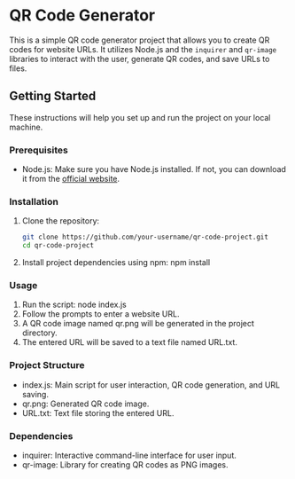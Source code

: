 # QR Code Generator

This is a simple QR code generator project that allows you to create QR codes for website URLs. It utilizes Node.js and the `inquirer` and `qr-image` libraries to interact with the user, generate QR codes, and save URLs to files.

## Getting Started

These instructions will help you set up and run the project on your local machine.

### Prerequisites

- Node.js: Make sure you have Node.js installed. If not, you can download it from the [official website](https://nodejs.org/).

### Installation

1. Clone the repository:
   ```sh
   git clone https://github.com/your-username/qr-code-project.git
   cd qr-code-project
2. Install project dependencies using npm: npm install


### Usage

1. Run the script: node index.js
2. Follow the prompts to enter a website URL.
3. A QR code image named qr.png will be generated in the project directory.
4. The entered URL will be saved to a text file named URL.txt.

### Project Structure
- index.js: Main script for user interaction, QR code generation, and URL saving.
- qr.png: Generated QR code image.
- URL.txt: Text file storing the entered URL.

### Dependencies
- inquirer: Interactive command-line interface for user input.
- qr-image: Library for creating QR codes as PNG images.
